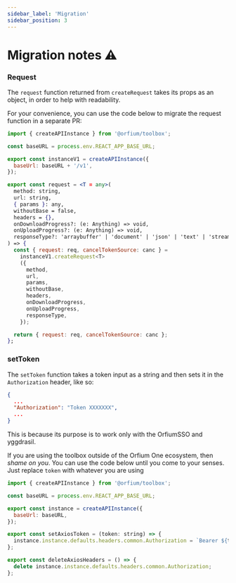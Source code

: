 ```yaml
---
sidebar_label: 'Migration'
sidebar_position: 3
---
```


# Migration notes :warning:

### Request

The `request` function returned from `createRequest` takes its props as an object, in order to help with readability.

For your convenience, you can use the code below to migrate the request function in a separate PR:

```jsx title="/src/providers/instance.tsx"
import { createAPIInstance } from '@orfium/toolbox';

const baseURL = process.env.REACT_APP_BASE_URL;

export const instanceV1 = createAPIInstance({
  baseUrl: baseURL + '/v1',
});

export const request = <T = any>(
  method: string,
  url: string,
  { params }: any,
  withoutBase = false,
  headers = {},
  onDownloadProgress?: (e: Anything) => void,
  onUploadProgress?: (e: Anything) => void,
  responseType?: 'arraybuffer' | 'document' | 'json' | 'text' | 'stream'
) => {
  const { request: req, cancelTokenSource: canc } =
    instanceV1.createRequest<T>
    ({
      method,
      url,
      params,
      withoutBase,
      headers,
      onDownloadProgress,
      onUploadProgress,
      responseType,
    });

  return { request: req, cancelTokenSource: canc };
};
```

### setToken

The `setToken` function takes a token input as a string and then sets it in the `Authorization` header, like so:

```json
{
  ...
  "Authorization": "Token XXXXXXX",
  ...
}
```

This is because its purpose is to work only with the OrfiumSSO and yggdrasil.

If you are using the toolbox outside of the Orfium One ecosystem, then _shame on you_.
You can use the code below until you come to your senses. Just replace `token` with whatever you are using

```jsx title="/src/providers/instance.tsx"
import { createAPIInstance } from '@orfium/toolbox';

const baseURL = process.env.REACT_APP_BASE_URL;

export const instance = createAPIInstance({
  baseUrl: baseURL,
});

export const setAxiosToken = (token: string) => {
  instance.instance.defaults.headers.common.Authorization = `Bearer ${token}`;
};

export const deleteAxiosHeaders = () => {
  delete instance.instance.defaults.headers.common.Authorization;
};
```
